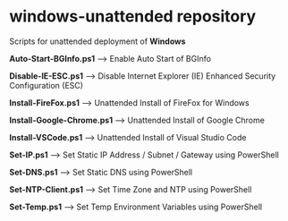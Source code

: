 # windows-unattended repository

Scripts for unattended deployment of **Windows**

**Auto-Start-BGInfo.ps1** --> Enable Auto Start of BGInfo

**Disable-IE-ESC.ps1** --> Disable Internet Explorer (IE) Enhanced Security Configuration (ESC)

**Install-FireFox.ps1** --> Unattended Install of FireFox for Windows

**Install-Google-Chrome.ps1** --> Unattended Install of Google Chrome

**Install-VSCode.ps1** --> Unattended Install of Visual Studio Code

**Set-IP.ps1** --> Set Static IP Address / Subnet / Gateway using PowerShell

**Set-DNS.ps1** --> Set Static DNS using PowerShell

**Set-NTP-Client.ps1** --> Set Time Zone and NTP using PowerShell

**Set-Temp.ps1** --> Set Temp Environment Variables using PowerShell
